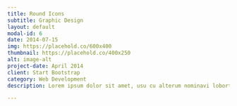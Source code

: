 ```yaml
---
title: Round Icons
subtitle: Graphic Design
layout: default
modal-id: 6
date: 2014-07-15
img: https://placehold.co/600x400
thumbnail: https://placehold.co/400x250
alt: image-alt
project-date: April 2014
client: Start Bootstrap
category: Web Development
description: Lorem ipsum dolor sit amet, usu cu alterum nominavi lobortis. At duo novum diceret. Tantas apeirian vix et, usu sanctus postulant inciderint ut, populo diceret necessitatibus in vim. Cu eum dicam feugiat noluisse.

---
```

